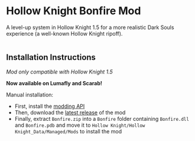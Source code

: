 # Hollow Knight Bonfire Mod

A level-up system in Hollow Knight 1.5 for a more realistic Dark Souls experience (a well-known Hollow Knight ripoff).

<img src="https://github.com/TheodoreChristianRadu/Bonfire/blob/master/Resources/Bonfy.gif" onerror="this.onerror=null; this.src='https://github.com/TheodoreChristianRadu/Bonfire/blob/master/Resources/Bonfy/0.png';" alt="" />

## Installation Instructions

*Mod only compatible with Hollow Knight 1.5*

**Now available on Lumafly and Scarab!**

Manual installation:
+ First, install the [modding API](https://github.com/hk-modding/api)
+ Then, download the [latest release](https://github.com/TheodoreChristianRadu/Bonfire/releases/latest) of the mod
+ Finally, extract `Bonfire.zip` into a `Bonfire` folder containing `Bonfire.dll` and `Bonfire.pdb` and move it to `Hollow Knight/Hollow Knight_Data/Managed/Mods` to install the mod
